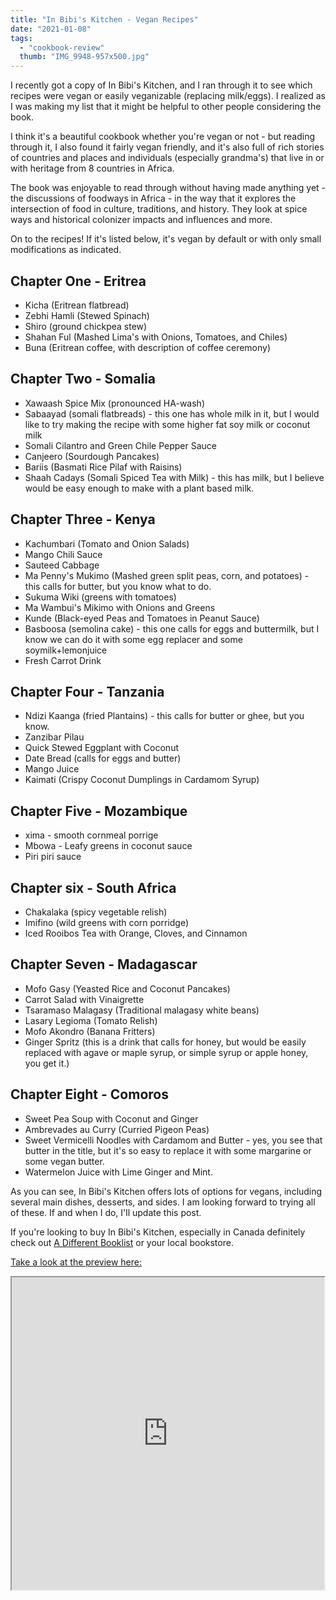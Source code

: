 ```yaml
---
title: "In Bibi's Kitchen - Vegan Recipes"
date: "2021-01-08"
tags:
  - "cookbook-review"
  thumb: "IMG_9948-957x500.jpg"
---
```


I recently got a copy of In Bibi's Kitchen, and I ran through it to see which recipes were vegan or easily veganizable (replacing milk/eggs). I realized as I was making my list that it might be helpful to other people considering the book.

I think it's a beautiful cookbook whether you're vegan or not - but reading through it, I also found it fairly vegan friendly, and it's also full of rich stories of countries and places and individuals (especially grandma's) that live in or with heritage from 8 countries in Africa.

The book was enjoyable to read through without having made anything yet - the discussions of foodways in Africa - in the way that it explores the intersection of food in culture, traditions, and history. They look at spice ways and historical colonizer impacts and influences and more.

On to the recipes! If it's listed below, it's vegan by default or with only small modifications as indicated.

## Chapter One - Eritrea

- Kicha (Eritrean flatbread)
- Zebhi Hamli (Stewed Spinach)
- Shiro (ground chickpea stew)
- Shahan Ful (Mashed Lima's with Onions, Tomatoes, and Chiles)
- Buna (Eritrean coffee, with description of coffee ceremony)

## Chapter Two - Somalia

- Xawaash Spice Mix (pronounced HA-wash)
- Sabaayad (somali flatbreads) - this one has whole milk in it, but I would like to try making the recipe with some higher fat soy milk or coconut milk
- Somali Cilantro and Green Chile Pepper Sauce
- Canjeero (Sourdough Pancakes)
- Bariis (Basmati Rice Pilaf with Raisins)
- Shaah Cadays (Somali Spiced Tea with Milk) - this has milk, but I believe would be easy enough to make with a plant based milk.

## Chapter Three - Kenya

- Kachumbari (Tomato and Onion Salads)
- Mango Chili Sauce
- Sauteed Cabbage
- Ma Penny's Mukimo (Mashed green split peas, corn, and potatoes) - this calls for butter, but you know what to do.
- Sukuma Wiki (greens with tomatoes)
- Ma Wambui's Mikimo with Onions and Greens
- Kunde (Black-eyed Peas and Tomatoes in Peanut Sauce)
- Basboosa (semolina cake) - this one calls for eggs and buttermilk, but I know we can do it with some egg replacer and some soymilk+lemonjuice
- Fresh Carrot Drink

## Chapter Four - Tanzania

- Ndizi Kaanga (fried Plantains) - this calls for butter or ghee, but you know.
- Zanzibar Pilau
- Quick Stewed Eggplant with Coconut
- Date Bread (calls for eggs and butter)
- Mango Juice
- Kaimati (Crispy Coconut Dumplings in Cardamom Syrup)

## Chapter Five - Mozambique

- xima - smooth cornmeal porrige
- Mbowa - Leafy greens in coconut sauce
- Piri piri sauce

## Chapter six - South Africa

- Chakalaka (spicy vegetable relish)
- Imifino (wild greens with corn porridge)
- Iced Rooibos Tea with Orange, Cloves, and Cinnamon

## Chapter Seven - Madagascar

- Mofo Gasy (Yeasted Rice and Coconut Pancakes)
- Carrot Salad with Vinaigrette
- Tsaramaso Malagasy (Traditional malagasy white beans)
- Lasary Legioma (Tomato Relish)
- Mofo Akondro (Banana Fritters)
- Ginger Spritz (this is a drink that calls for honey, but would be easily replaced with agave or maple syrup, or simple syrup or apple honey, you get it.)

## Chapter Eight - Comoros

- Sweet Pea Soup with Coconut and Ginger
- Ambrevades au Curry (Curried Pigeon Peas)
- Sweet Vermicelli Noodles with Cardamom and Butter - yes, you see that butter in the title, but it's so easy to replace it with some margarine or some vegan butter.
- Watermelon Juice with Lime Ginger and Mint.

As you can see, In Bibi's Kitchen offers lots of options for vegans, including several main dishes, desserts, and sides. I am looking forward to trying all of these. If and when I do, I'll update this post.

If you're looking to buy In Bibi's Kitchen, especially in Canada definitely check out [A Different Booklist](https://www.adifferentbooklist.com/?searchtype=keyword&qs=in+Bibi%27s+Kitchen&qs_file=&q=h.tviewer&using_sb=status&qsb=keyword) or your local bookstore.

[Take a look at the preview here:](https://books.google.ca/books/about/In_Bibi_s_Kitchen.html?id=mpPJDwAAQBAJ&printsec=frontcover&source=kp_read_button&redir_esc=y#v=onepage&q&f=false)

<iframe src="https://books.google.ca/books?id=mpPJDwAAQBAJ&amp;lpg=PP1&amp;pg=PP1&amp;output=embed" width="500" height="500"></iframe>
